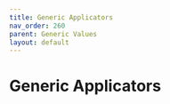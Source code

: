 ```yaml
---
title: Generic Applicators
nav_order: 260
parent: Generic Values
layout: default
---
```


# Generic Applicators